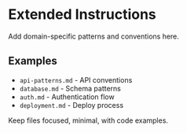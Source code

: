# Extended Instructions

Add domain-specific patterns and conventions here.

## Examples

-   `api-patterns.md` - API conventions
-   `database.md` - Schema patterns
-   `auth.md` - Authentication flow
-   `deployment.md` - Deploy process

Keep files focused, minimal, with code examples.

